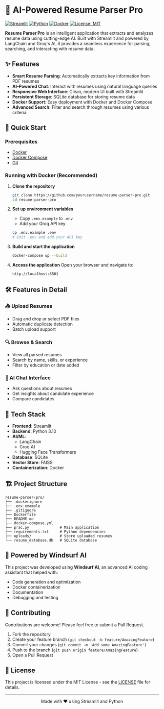 # 📄 AI-Powered Resume Parser Pro

[![Streamlit](https://static.streamlit.io/badges/streamlit_badge_black_white.svg)](https://streamlit.io/)
[![Python](https://img.shields.io/badge/python-3.10%2B-blue.svg)](https://www.python.org/)
[![Docker](https://img.shields.io/badge/Docker-2CA5E0?style=flat&logo=docker&logoColor=white)](https://www.docker.com/)
[![License: MIT](https://img.shields.io/badge/License-MIT-yellow.svg)](https://opensource.org/licenses/MIT)

**Resume Parser Pro** is an intelligent application that extracts and analyzes resume data using cutting-edge AI. Built with Streamlit and powered by LangChain and Groq's AI, it provides a seamless experience for parsing, searching, and interacting with resume data.

## ✨ Features

- **Smart Resume Parsing**: Automatically extracts key information from PDF resumes
- **AI-Powered Chat**: Interact with resumes using natural language queries
- **Responsive Web Interface**: Clean, modern UI built with Streamlit
- **Persistent Storage**: SQLite database for storing resume data
- **Docker Support**: Easy deployment with Docker and Docker Compose
- **Advanced Search**: Filter and search through resumes using various criteria

## 🚀 Quick Start

### Prerequisites

- [Docker](https://www.docker.com/get-started)
- [Docker Compose](https://docs.docker.com/compose/install/)
- [Git](https://git-scm.com/)

### Running with Docker (Recommended)

1. **Clone the repository**
   ```bash
   git clone https://github.com/yourusername/resume-parser-pro.git
   cd resume-parser-pro
   ```

2. **Set up environment variables**
   - Copy `.env.example` to `.env`
   - Add your Groq API key
   ```bash
   cp .env.example .env
   # Edit .env and add your API key
   ```

3. **Build and start the application**
   ```bash
   docker-compose up --build
   ```

4. **Access the application**
   Open your browser and navigate to:
   ```
   http://localhost:8501
   ```

## 🛠️ Features in Detail

### 📤 Upload Resumes
- Drag and drop or select PDF files
- Automatic duplicate detection
- Batch upload support

### 🔍 Browse & Search
- View all parsed resumes
- Search by name, skills, or experience
- Filter by education or date added

### 💬 AI Chat Interface
- Ask questions about resumes
- Get insights about candidate experience
- Compare candidates

## 🧩 Tech Stack

- **Frontend**: Streamlit
- **Backend**: Python 3.10
- **AI/ML**: 
  - LangChain
  - Groq AI
  - Hugging Face Transformers
- **Database**: SQLite
- **Vector Store**: FAISS
- **Containerization**: Docker

## 🏗️ Project Structure

```
resume-parser-pro/
├── .dockerignore
├── .env.example
├── .gitignore
├── Dockerfile
├── README.md
├── docker-compose.yml
├── prac.py              # Main application
├── requirements.txt     # Python dependencies
├── uploads/             # Store uploaded resumes
└── resume_database.db   # SQLite database
```

## 🌟 Powered by Windsurf AI

This project was developed using **Windsurf AI**, an advanced AI coding assistant that helped with:
- Code generation and optimization
- Docker containerization
- Documentation
- Debugging and testing

## 🤝 Contributing

Contributions are welcome! Please feel free to submit a Pull Request.

1. Fork the repository
2. Create your feature branch (`git checkout -b feature/AmazingFeature`)
3. Commit your changes (`git commit -m 'Add some AmazingFeature'`)
4. Push to the branch (`git push origin feature/AmazingFeature`)
5. Open a Pull Request

## 📄 License

This project is licensed under the MIT License - see the [LICENSE](LICENSE) file for details.

---

<div align="center">
  Made with ❤️ using Streamlit and Python
</div>

